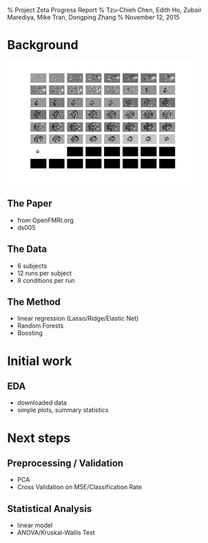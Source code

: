 % Project Zeta Progress Report
% Tzu-Chieh Chen, Edith Ho, Zubair Marediya, Mike Tran, Dongping Zhang
% November 12, 2015

# Background

![la lune](t_face.png "Voyage to the moon")

## The Paper

- from OpenFMRI.org
- ds005

## The Data

- 6 subjects
- 12 runs per subject
- 8 conditions per run

## The Method

- linear regression (Lasso/Ridge/Elastic Net)
- Random Forests
- Boosting

# Initial work

## EDA

- downloaded data
- simple plots, summary statistics

# Next steps

## Preprocessing / Validation

- PCA
- Cross Validation on MSE/Classification Rate

## Statistical Analysis

- linear model
- ANOVA/Kruskal-Wallis Test

